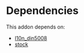 # Dependencies

This addon depends on:

- [l10n_din5008](https://github.com/bringout/oca-ocb-l10n_asia-pacific/tree/57f88a085710a7cfbeb40dad1e14eca00531a49d/odoo-bringout-oca-ocb-l10n_din5008)
- [stock](https://github.com/bringout/oca-ocb-warehouse/tree/a20991bbfdc7baa6dc44c859c38e8a739915edf9/odoo-bringout-oca-ocb-stock)

